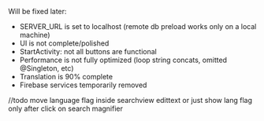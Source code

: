 Will be fixed later:

- SERVER_URL is set to localhost (remote db preload works only on a local machine)
- UI is not complete/polished
- StartActivity: not all buttons are functional
- Performance is not fully optimized (loop string concats, omitted @Singleton, etc)
- Translation is 90% complete
- Firebase services temporarily removed

//todo move language flag inside searchview edittext or just show lang flag only after click on search magnifier
